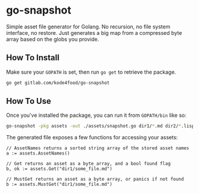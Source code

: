 # go-snapshot
Simple asset file generator for Golang. No recursion, no file system
interface, no restore. Just generates a big map from a compressed byte
array based on the globs you provide.

## How To Install
Make sure your `GOPATH` is set, then run `go get` to retrieve the
package.

```bash
go get gitlab.com/kode4food/go-snapshot
```

## How To Use
Once you've installed the package, you can run it from `GOPATH/bin`
like so:

```bash
go-snapshot -pkg assets -out ./assets/snapshot.go dir1/*.md dir2/*.lisp
```

The generated file exposes a few functions for accessing your assets:

```
// AssetNames returns a sorted string array of the stored asset names
a := assets.AssetNames()

// Get returns an asset as a byte array, and a bool found flag
b, ok := assets.Get("dir1/some_file.md")

// MustGet returns an asset as a byte array, or panics if not found
b := assets.MustGet("dir1/some_file.md")
```
